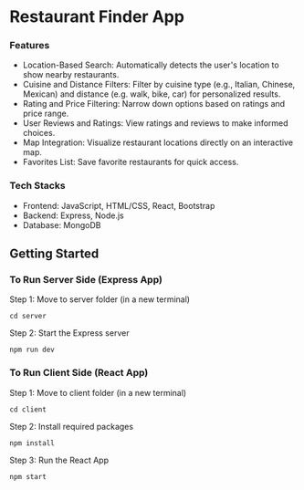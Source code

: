 # Restaurant Finder App

### Features
- Location-Based Search: Automatically detects the user's location to show nearby restaurants.
- Cuisine and Distance Filters: Filter by cuisine type (e.g., Italian, Chinese, Mexican) and distance (e.g. walk, bike, car) for personalized results.
- Rating and Price Filtering: Narrow down options based on ratings and price range.
- User Reviews and Ratings: View ratings and reviews to make informed choices.
- Map Integration: Visualize restaurant locations directly on an interactive map.
- Favorites List: Save favorite restaurants for quick access.

### Tech Stacks
- Frontend: JavaScript, HTML/CSS, React, Bootstrap
- Backend: Express, Node.js
- Database: MongoDB

## Getting Started

### To Run Server Side (Express App)
Step 1: Move to server folder (in a new terminal)
```
cd server
```
Step 2: Start the Express server
```
npm run dev
```

### To Run Client Side (React App)
Step 1: Move to client folder (in a new terminal)
```
cd client
```
Step 2: Install required packages
```
npm install
```
Step 3: Run the React App
```
npm start
```
